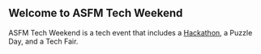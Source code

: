 ## Welcome to ASFM Tech Weekend
ASFM Tech Weekend is a tech event that includes a [Hackathon](hackasfm), a Puzzle Day, and a Tech Fair.
